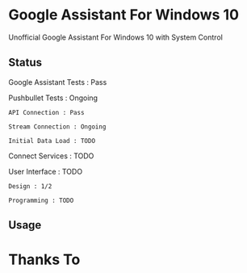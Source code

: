 # Google Assistant For Windows 10
Unofficial Google Assistant For Windows 10 with System Control

## Status
Google Assistant Tests : Pass

Pushbullet Tests : Ongoing 

    API Connection : Pass 
  
    Stream Connection : Ongoing 
  
    Initial Data Load : TODO 
    
Connect Services : TODO

User Interface : TODO

    Design : 1/2
    
    Programming : TODO
    
## Usage

# Thanks To

